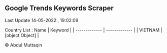 

## Google Trends Keywords Scraper 
 
Last Update 14-05-2022 , 19:02:09

Country List :
 Name  | Keyword |
| ------------- | ------------- |
| VIETNAM | [object Object] |



© Abdul Muttaqin 
